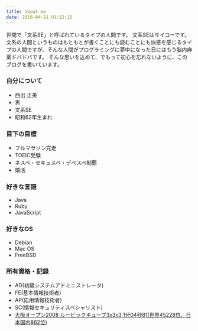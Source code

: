 ```yaml
---
title: about me
date: 2016-04-21 01:12:15
---
```

世間で「文系SE」と呼ばれているタイプの人間です。
文系SEはサイコーです。
文系の人間というものはもともとが書くことにも読むことにも快感を感じるタイプの人間ですが、そんな人間がプログラミングに夢中になった日にはもう脳内麻薬ドバドバです。
そんな思いを込めて、でもって初心を忘れないように、このブログを書いています。

### 自分について
* 西出 正美
* 男
* 文系SE
* 昭和62年生まれ

### 目下の目標
* フルマラソン完走
* TOEIC受験
* ネスペ・セキュスペ・デベスペ制覇
* 婚活

### 好きな言語
* Java
* Ruby
* JavaScript

### 好きなOS
* Debian
* Mac OS
* FreeBSD

### 所有資格・記録
* AD(初級システムアドミニストレータ)
* FE(基本情報技術者)
* AP(応用情報技術者)
* SC(情報セキュリティスペシャリスト)
* [大阪オープン2008 ルービックキューブ3x3x3 1分04秒81(世界45228位、日本国内862位)](https://www.worldcubeassociation.org/results/p.php?i=2008NISH01)
